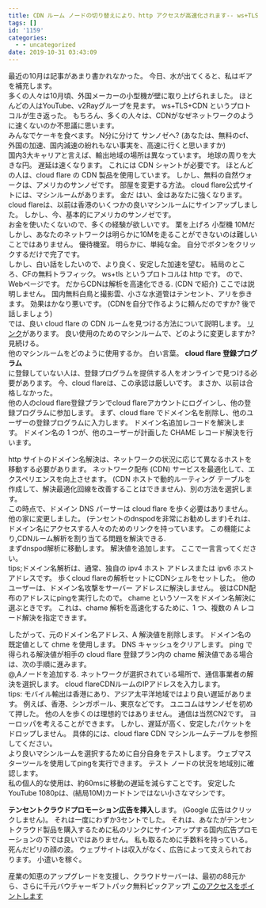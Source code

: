 ```yaml
---
title: CDN ルーム ノードの切り替えにより、http アクセスが高速化されます-- ws+TLS+CDN プロトコルは CDN アクセスを高速化します。
tags: []
id: '1159'
categories:
  - - uncategorized
date: 2019-10-31 03:43:09
---
```


最近の10月は記事があまり書かれなかった。 今日、水が出てくると、私はギアを補充します。  
多くの人々は10月頃、外国メーカーの小型機が壁に取り上げられました。 ほとんどの人はYouTube、v2Rayグループを見ます。 ws+TLS+CDN というプロトコルが生き返った。 もちろん、多くの人々は、CDNがなぜネットワークのように速くないのか不思議に思います。  
みんなでケーキを食べます。 N分に分けて サンノゼへ? (あなたは、無料のcf、外国の加速、国内減速の紛れもない事実を、高速に行くと思いますか)  
国内3大キャリアと言えば、輸出地域の場所は異なっています。 地球の周りを大きな円。 遅延は速くなります。 これには CDN シャントが必要です。 ほとんどの人は、cloud flare の CDN 製品を使用しています。 しかし、無料の自然ウォークは、アメリカのサンノゼです。 部屋を変更する方法。 cloud flare公式サイトには、マシンルームがあります。 金だ はい、金はあなたに強くなります。 cloud flareは、以前は香港のいくつかの良いマシンルームにサインアップしました。 しかし、今、基本的にアメリカのサンノゼです。  
お金を使いたくないので、多くの経験が欲しいです。 栗を上げろ 小型機 10Mだ しかし、あなたのネットワークは明らかに10Mを走ることができないのは難しいことではありません。 優待機室。 明らかに、単純な金。 自分でボタンをクリックするだけで完了です。  
しかし、白い話をしたいので、より良く、安定した加速を望む。 結局のところ、CFの無料トラフィック。 ws+tls というプロトコルは http です。 ので、Webページです。 だからCDNは解析を高速化できる. (CDN で紹介) ここでは説明しません。 国内無料白鳥と撮影雲、小さな水道管はテンセント、アリを歩きます。 効果はかなり悪いです。 (CDNを自分で作るように頼んだのですか? 後で話しましょう)  
では、良い cloud flare の CDN ルームを見つける方法について説明します。 [リンク](https://www.hostloc.com/thread-469169-1-1.html)があります。 良い使用のためのマシンルームで、どのように変更しますか? 見続ける。  
他のマシンルームをどのように使用するか。 白い言葉。 **cloud flare 登録プログラム**  
に登録していない人は、登録プログラムを提供する人をオンラインで見つける必要があります。 今、cloud flareは、この承認は厳しいです。 まさか、以前は合格しなかった。  
他の人のcloud flare登録プランでcloud flareアカウントにログインし、他の登録プログラムに参加します。 まず、cloud flare でドメイン名を削除し、他のユーザーの登録プログラムに入力します。 ドメイン名追加レコードを解決します。 ドメイン名の 1 つが、他のユーザーが計画した CHAME レコード解決を行います。

http サイトのドメイン名解決は、ネットワークの状況に応じて異なるホストを移動する必要があります。 ネットワーク配布 (CDN) サービスを最適化して、エクスペリエンスを向上させます。 (CDN ホストで動的ルーティング テーブルを作成して、解決最適化回線を改善することはできません)、別の方法を選択します。  
この時点で、ドメイン DNS パーサーは cloud flare を歩く必要はありません。 他の家に変更しました。 (テンセントのdnspodを非常にお勧めします)それは、ドメイン名にアクセスする人々のためのリンクを持っています。 この機能により,CDNルーム解析を割り当てる問題を解決できる.  
まずdnspod解析に移動します。 解決値を追加します。 ここで一言言ってください。  
tips;ドメイン名解析は、通常、独自の ipv4 ホスト アドレスまたは ipv6 ホスト アドレスです。 歩くcloud flareの解析セットにCDNシェルをセットした。 他のユーザーは、ドメイン名攻撃をサーバー アドレスに解決しません。 彼はCDN配布のアドレスにpingを実行したので。 chame というソースをドメイン名解決に選ぶときです。 これは、chame 解析を高速化するために、1 つ、複数の A レコード解決を指定できます。

したがって、元のドメイン名アドレス、A 解決値を削除します。 ドメイン名の既定値として chme を使用します。 DNS キャッシュをクリアします。 ping で得られる解決値が相手の cloud flare 登録プラン内の chame 解決値である場合は、次の手順に進みます。  
@,Aノードを追加する. ネットワークが選択されている場所で、通信事業者の解決を選択します。 cloud flareCDNルームのIPアドレスを入力します。  
tips: モバイル輸出は香港にあり、アジア太平洋地域ではより良い遅延があります。 例えば、香港、シンガポール、東京などです。 ユニコムはサンノゼを初めて押した。 他の人を歩くのは理想的ではありません。 通信は当然CN2です。 ヨーロッパを考えることができます。 しかし、遅延が高く、安定したパケットをドロップしません。 具体的には、cloud flare CDN マシンルームテーブルを参照してください。  
より良いマシンルームを選択するために自分自身をテストします。 ウェブマスターツールを使用してpingを実行できます。 テスト ノードの状況を地域別に確認します。  
私の個人的な使用は、約60msに移動の遅延を減らすことです。 安定したYouTube 1080pは、(結局10M)カードトンではない小さなマシンです。

**テンセントクラウドプロモーション広告を挿入**します。 (Google 広告はクリックしません)。 それは一度にわずか3セントでした。 それは、あなたがテンセントクラウド製品を購入するために私のリンクにサインアップする国内広告プロモーションの下では良いではありません。 私も取るために手数料を持っている。 死んだピリの顔の波。 ウェブサイトは収入がなく、広告によって支えられております。 小遣いを稼ぐ。

産業の知恵のアップグレードを支援し、クラウドサーバーは、最初の88元から、さらに千元バウチャーギフトパック無料ピックアップ! [このアクセスをポイントします](https://cloud.tencent.com/act/cps/redirect?redirect=1048&cps_key=8d80a5274f7ac63bba5112dbb40c5037&from=console)